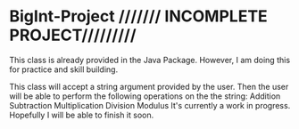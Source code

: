 # BigInt-Project /////// INCOMPLETE PROJECT/////////
This class is already provided in the Java Package.
However, I am doing this for practice and skill building.

This class will accept a string argument provided by the user.
Then the user will be able to perform the following operations on the the string:
        Addition
        Subtraction
        Multiplication
        Division
        Modulus
 It's currently a work in progress. Hopefully I will be able to finish it soon.

